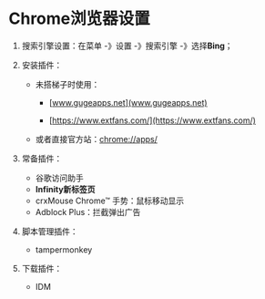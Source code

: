 # Chrome浏览器设置

1. 搜索引擎设置：在菜单 -》设置 -》搜索引擎 -》选择**Bing**；

2. 安装插件：

   - 未搭梯子时使用：

     - [www.gugeapps.net](www.gugeapps.net)

     - [https://www.extfans.com/](https://www.extfans.com/)

   - 或者直接官方站：[chrome://apps/](chrome://apps/)

3. 常备插件：

   - 谷歌访问助手
   - **Infinity新标签页**
   - crxMouse Chrome™ 手势：鼠标移动显示
   - Adblock Plus：拦截弹出广告

4. 脚本管理插件：

   - tampermonkey

5. 下载插件：

   - IDM

